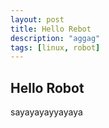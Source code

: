 ```yaml
---
layout: post
title: Hello Rebot
description: "aggag"
tags: [linux, robot]
---
```


## Hello Robot

sayayayayyayaya
